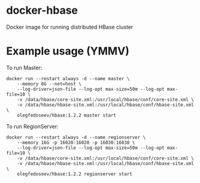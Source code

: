 # docker-hbase
Docker image for running distributed HBase cluster

# Example usage (YMMV)

To run Master:

	docker run --restart always -d --name master \
		--memory 8G --net=host \
		--log-driver=json-file --log-opt max-size=50m --log-opt max-file=10 \
		-v /data/hbase/core-site.xml:/usr/local/hbase/conf/core-site.xml \
		-v /data/hbase/hbase-site.xml:/usr/local/hbase/conf/hbase-site.xml \
		olegfedoseev/hbase:1.2.2 master start

To run RegionServer:

	docker run --restart always -d --name regionserver \
		--memory 16G -p 16020:16020 -p 16030:16030 \
		--log-driver=json-file --log-opt max-size=50m --log-opt max-file=10 \
		-v /data/hbase/core-site.xml:/usr/local/hbase/conf/core-site.xml \
		-v /data/hbase/hbase-site.xml:/usr/local/hbase/conf/hbase-site.xml \
		olegfedoseev/hbase:1.2.2 regionserver start
